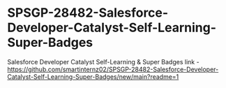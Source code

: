 # SPSGP-28482-Salesforce-Developer-Catalyst-Self-Learning-Super-Badges
Salesforce Developer Catalyst Self-Learning &amp; Super Badges
link - https://github.com/smartinternz02/SPSGP-28482-Salesforce-Developer-Catalyst-Self-Learning-Super-Badges/new/main?readme=1
